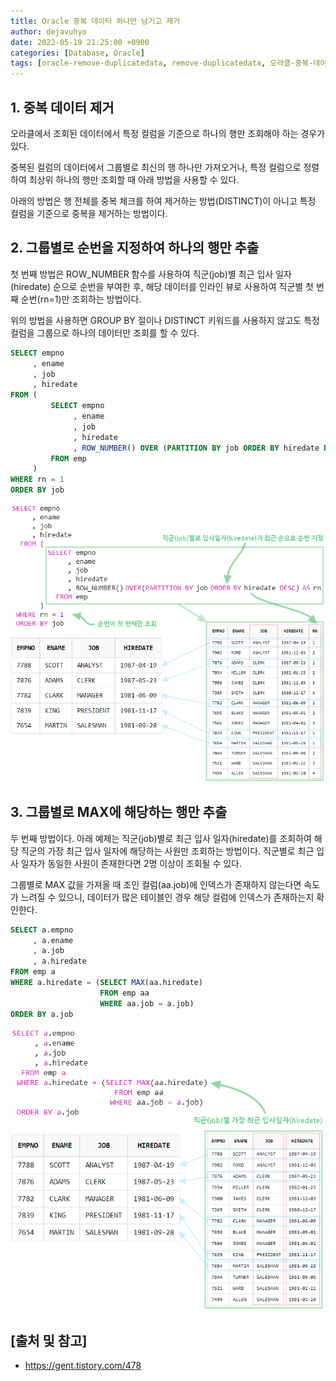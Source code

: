 ```yaml
---
title: Oracle 중복 데이터 하나만 남기고 제거
author: dejavuhyo
date: 2022-05-19 21:25:00 +0900
categories: [Database, Oracle]
tags: [oracle-remove-duplicatedata, remove-duplicatedata, 오라클-중복-데이터-제거, 중복-데이터-제거]
---
```


## 1. 중복 데이터 제거
오라클에서 조회된 데이터에서 특정 컬럼을 기준으로 하나의 행만 조회해야 하는 경우가 있다.

중복된 컬럼의 데이터에서 그룹별로 최신의 행 하나만 가져오거나, 특정 컬럼으로 정렬하여 최상위 하나의 행만 조회할 때 아래 방법을 사용할 수 있다.

아래의 방법은 행 전체를 중복 체크를 하여 제거하는 방법(DISTINCT)이 아니고 특정 컬럼을 기준으로 중복을 제거하는 방법이다.

## 2. 그룹별로 순번을 지정하여 하나의 행만 추출
첫 번째 방법은 ROW_NUMBER 함수를 사용하여 직군(job)별 최근 입사 일자(hiredate) 순으로 순번을 부여한 후, 해당 데이터를 인라인 뷰로 사용하여 직군별 첫 번째 순번(rn=1)만 조회하는 방법이다.

위의 방법을 사용하면 GROUP BY 절이나 DISTINCT 키워드를 사용하지 않고도 특정 컬럼을 그룹으로 하나의 데이터만 조회를 할 수 있다.

```sql
SELECT empno
     , ename
     , job
     , hiredate
FROM (
         SELECT empno
              , ename
              , job
              , hiredate
              , ROW_NUMBER() OVER (PARTITION BY job ORDER BY hiredate DESC) AS rn
         FROM emp
     )
WHERE rn = 1
ORDER BY job
```

![order-by-group](/assets/img/2022-05-19-remove-with-only-one-duplicatedata-in-oracle/order-by-group.png)

## 3. 그룹별로 MAX에 해당하는 행만 추출
두 번째 방법이다. 아래 예제는 직군(job)별로 최근 입사 일자(hiredate)를 조회하여 해당 직군의 가장 최근 입사 일자에 해당하는 사원만 조회하는 방법이다. 직군별로 최근 입사 일자가 동일한 사원이 존재한다면 2명 이상이 조회될 수 있다.

그룹별로 MAX 값을 가져올 때 조인 컬럼(aa.job)에 인덱스가 존재하지 않는다면 속도가 느려질 수 있으니, 데이터가 많은 테이블인 경우 해당 컬럼에 인덱스가 존재하는지 확인한다.

```sql
SELECT a.empno
     , a.ename
     , a.job
     , a.hiredate
FROM emp a
WHERE a.hiredate = (SELECT MAX(aa.hiredate)
                    FROM emp aa
                    WHERE aa.job = a.job)
ORDER BY a.job
```

![order-by-max](/assets/img/2022-05-19-remove-with-only-one-duplicatedata-in-oracle/order-by-max.png)

## [출처 및 참고]
* <https://gent.tistory.com/478>
